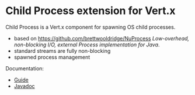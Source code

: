 # Child Process extension for Vert.x

Child Process is a Vert.x component for spawning OS child processes.

* based on https://github.com/brettwooldridge/NuProcess _Low-overhead, non-blocking I/O, external Process implementation for Java_.
* standard streams are fully non-blocking
* spawned process management

Documentation:

* [Guide](guide/java)
* [Javadoc](apidocs)

